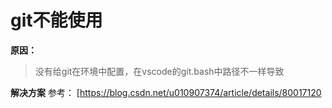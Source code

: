 # git不能使用
**原因：**
> 没有给git在环境中配置，在vscode的git.bash中路径不一样导致

**解决方案**
参考： [https://blog.csdn.net/u010907374/article/details/80017120